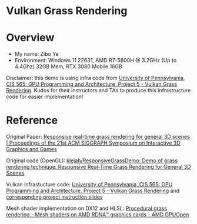 Vulkan Grass Rendering
==================================

# Overview
* My name: Zibo Ye
* Environment: Windows 11 22631, AMD R7-5800H @ 3.2GHz (Up to 4.4Ghz) 32GB Mem, RTX 3080 Mobile 16GB

Disclaimer: this demo is using infra code from [University of Pennsylvania, CIS 565: GPU Programming and Architecture, Project 5 - Vulkan Grass Rendering](https://github.com/CIS565-Fall-2023/Project5-Vulkan-Grass-Rendering). Kudos for their instructors and TAs to produce this infrastructure code for easier implementation!


# Reference
Original Paper: [Responsive real-time grass rendering for general 3D scenes | Proceedings of the 21st ACM SIGGRAPH Symposium on Interactive 3D Graphics and Games](https://dl.acm.org/doi/10.1145/3023368.3023380)

Original code (OpenGL): [klejah/ResponsiveGrassDemo: Demo of grass rendering technique: Responsive Real-Time Grass Rendering for General 3D Scenes](https://github.com/klejah/ResponsiveGrassDemo)

Vulkan Infrastucture code: [University of Pennsylvania, CIS 565: GPU Programming and Architecture, Project 5 - Vulkan Grass Rendering](https://github.com/CIS565-Fall-2023/Project5-Vulkan-Grass-Rendering) and [corresponding project instruction slides](https://onedrive.live.com/view.aspx?resid=A6B78147D66DD722%2196872&authkey=!ALJknhlOAyWBM_U)


Mesh shader implementation on DX12 and HLSL: [Procedural grass rendering - Mesh shaders on AMD RDNA™ graphics cards - AMD GPUOpen](https://gpuopen.com/learn/mesh_shaders/mesh_shaders-procedural_grass_rendering/)

